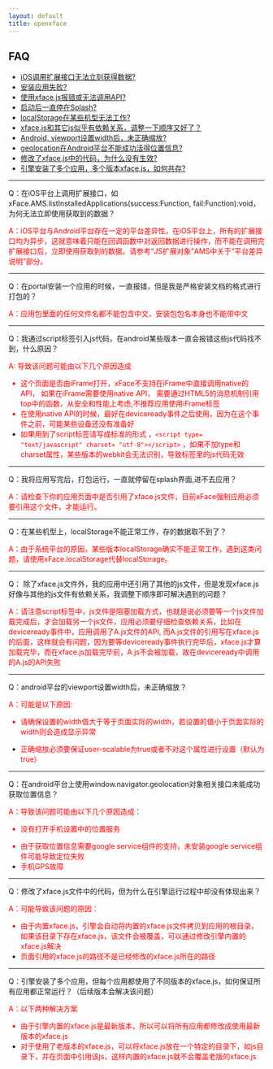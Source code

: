 ```yaml
---
layout: default
title: openxface
---
```


## FAQ
* [iOS调用扩展接口无法立刻获得数据?](#async_interface_ios)
* [安装应用失败?](#app_installation_fail)
* [使用xface.js报错或无法调用API?](#question_about_xface_js)
* [启动后一直停在Splash?](#stuck_at_splashscreen)
* [localStorage在某些机型无法工作?](#localStorage_not_work_on_some_devices)
* [xface.js和其它js似乎有依赖关系，调整一下顺序又好了？](#xface_js_and_other_js_files)
* [Android, viewport设置width后，未正确缩放?](#viewport_width_not_work_android)
* [geolocation在Android平台不能成功活得位置信息?](#geolocation_not_work_android)
* [修改了xface.js中的代码，为什么没有生效?](#modified_xface_js_not_apply)
* [引擎安装了多个应用，多个版本xface.js，如何共存?](#several_different_version_xface_js)

__________________
<a id="async_interface_ios"></a>
Q：在iOS平台上调用扩展接口，如xFace.AMS.listInstalledApplications(success:Function, fail:Function):void，为何无法立即使用获取到的数据？

<font color="red">A：iOS平台与Android平台存在一定的平台差异性，在iOS平台上，所有的扩展接口均为异步，这就意味着只能在回调函数中对返回数据进行操作，而不能在调用完扩展接口后，立即使用获取到的数据。请参考“JS扩展对象”AMS中关于“平台差异说明”部分。</font>
______________________________
<a id="app_installation_fail">
Q：在portal安装一个应用的时候，一直报错，但是我是严格安装文档的格式进行打包的？

<font color="red"> A：应用包里面的任何文件名都不能包含中文，安装包包名本身也不能带中文</font>
__________________
<a id="question_about_xface_js">
Q：我通过script标签引入js代码，在android某些版本一直会报错这些js代码找不到，什么原因？

<font color="red">A: 导致该问题可能由以下几个原因造成

 - 这个页面是否由iFrame打开，xFace不支持在iFrame中直接调用native的API， 如果在iFrame需要使用native API， 需要通过HTML5的消息机制引用top中的函数，从安全和性能上考虑,不推荐应用使用iFrame标签
 - 在使用native API的时候，最好在deviceready事件之后使用，因为在这个事件之前，可能某些设备还没有准备好
 - 如果用到了script标签请写成标准的形式 ，`<script type= "text/javascript" charset= "utf-8"></script>` ，如果不加type和charset属性，某些版本的webkit会无法识别，导致标签里的js代码无效</font>
____________________
<a id="stuck_at_splashscreen">
Q：我将应用写完后，打包运行，一直就停留在splash界面,进不去应用？


<font color="red">A：请检查下你的应用页面中是否引用了xface.js文件，目前xFace强制应用必须要引用这个文件，才能运行。</font>
_______________
<a id="localStorage_not_work_on_some_devices">
Q：在某些机型上，localStorage不能正常工作，存的数据取不到了？

<font color="red"> A：由于系统平台的原因，某些版本localStorage确实不能正常工作，遇到这类问题，请使用xFace.localStorage代替localStorage。</font>
________________
<a id="xface_js_and_other_js_files">
Q： 除了xface.js文件外，我的应用中还引用了其他的js文件，但是发现xface.js好像与其他的js文件有依赖关系，我调整下顺序即可解决遇到的问题？


<font color="red">A：请注意script标签中，js文件是阻塞加载方式，也就是说必须要等一个js文件加载完成后，才会加载另一个js文件，应用必须要仔细检查依赖关系，比如在deviceready事件中，应用调用了A.js文件的API, 而A.js文件的引用写在xface.js的后面，这样就会有问题，因为要等deviceready事件执行完毕后，xface.js才算加载完毕，而在xface.js加载完毕前，A.js不会被加载，故在deviceready中调用的A.js的API失败</font>
__________________
<a id="viewport_width_not_work_android">
Q：android平台的viewport设置width后，未正确缩放？

<font color="red">A：可能是以下原因:

 - 请确保设置的width值大于等于页面实际的width，若设置的值小于页面实际的width则会造成显示异常
 + 正确缩放必须要保证user-scalable为true或者不对这个属性进行设置（默认为true）</font>
_________________
<a id="geolocation_not_work_android">
Q：在android平台上使用window.navigator.geolocation对象相关接口未能成功获取位置信息？ 

<font color="red">A：导致该问题可能由以下几个原因造成：

+ 没有打开手机设置中的位置服务
- 由于获取位置信息需要google service组件的支持，未安装google service组件可能导致定位失败
- 手机GPS故障</font>
_____________________
<a id="modified_xface_js_not_apply">
Q：修改了xface.js文件中的代码，但为什么在引擎运行过程中却没有体现出来？

<font color="red">A：可能导致该问题的原因：

- 由于内置xface.js，引擎会自动将内置的xface.js文件拷贝到应用的根目录，如果该目录下存在xface.js，该文件会被覆盖，可以通过修改引擎内置的xface.js解决
- 页面引用的xface.js的路径不是已经修改的xface.js所在的路径</font>
_________________
<a id="several_different_version_xface_js">
Q：引擎安装了多个应用，但每个应用都使用了不同版本的xface.js，如何保证所有应用都正常运行？（后续版本会解决该问题）

<font color="red">A：以下两种解决方案

- 由于引擎内置的xface.js是最新版本，所以可以将所有应用都修改成使用最新版本的xface.js
- 对于使用了老版本的xface.js，可以将xface.js放在一个特定的目录下，如js目录下，并在页面中引用该js，这样内置的xface.js就不会覆盖老版的xface.js</font>
